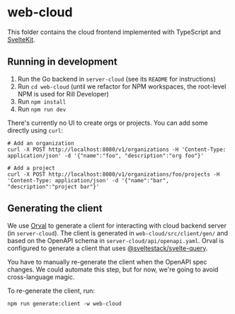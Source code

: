 # web-cloud

This folder contains the cloud frontend implemented with TypeScript and [SvelteKit](https://kit.svelte.dev). 

## Running in development

1. Run the Go backend in `server-cloud` (see its `README` for instructions)
2. Run `cd web-cloud` (until we refactor for NPM workspaces, the root-level NPM is used for Rill Developer)
2. Run `npm install`
3. Run `npm run dev`

There's currently no UI to create orgs or projects. You can add some directly using `curl`:
```
# Add an organization
curl -X POST http://localhost:8080/v1/organizations -H 'Content-Type: application/json' -d '{"name":"foo", "description":"org foo"}'

# Add a project
curl -X POST http://localhost:8080/v1/organizations/foo/projects -H 'Content-Type: application/json' -d '{"name":"bar", "description":"project bar"}'
```

## Generating the client

We use [Orval](https://orval.dev) to generate a client for interacting with cloud backend server (in `server-cloud`). The client is generated in `web-cloud/src/client/gen/` and based on the OpenAPI schema in `server-cloud/api/openapi.yaml`. Orval is configured to generate a client that uses [@sveltestack/svelte-query](https://sveltequery.vercel.app).

You have to manually re-generate the client when the OpenAPI spec changes. We could automate this step, but for now, we're going to avoid cross-language magic.

To re-generate the client, run:

```script
npm run generate:client -w web-cloud
```

